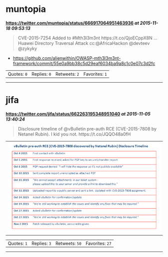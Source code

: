 # muntopia
**https://twitter.com/muntopia/status/666917064951463936 _at 2015-11-18 09:53:13_**
<blockquote>
CVE-2015-7254 Added to #Mth3l3m3nt https://t.co/QjoECppX8N … Huawei Directory Traversal Attack cc:@AfricaHackon @devteev @zykyky
</blockquote>

* https://github.com/alienwithin/OWASP-mth3l3m3nt-framework/commit/55e0a9bb38c5d29eaf6034ba9a8c1c0e07c3d2fc

<table><tr>
<td>Quotes: <code>0</code></td>
<td>Replies: <code>0</code></td>
<td>Retweets: <code>2</code></td>
<td>Favorites: <code>1</code></td>
</tr></table>

---

# jifa
**https://twitter.com/jifa/status/662263195348951040 _at 2015-11-05 13:40:24_**
<blockquote>
Disclosure timeline of @vBulletin pre-auth RCE (CVE-2015-7808 by Netanel Rubin). I kid you not. https://t.co/JQQO48a0fH
</blockquote>


<table><tr>
<td><img src="pictures/http+++pbs.twimg.com+media+CTDU3cgWUAA656y.png" alt="http://pbs.twimg.com/media/CTDU3cgWUAA656y.png"></td>
</table></tr>
<table><tr>
<td>Quotes: <code>1</code></td>
<td>Replies: <code>3</code></td>
<td>Retweets: <code>50</code></td>
<td>Favorites: <code>27</code></td>
</tr></table>

---

